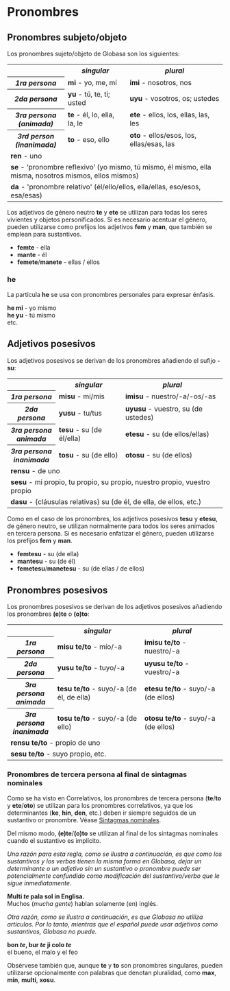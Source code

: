 <h1>Pronombres</h1>
<p>
</p>
<h2>Pronombres subjeto/objeto</h2>
<p>Los pronombres sujeto/objeto de Globasa son los siguientes:</p>
<table style="width:100%">
	<tbody>
		<tr>
			<td></td>
			<th><b><i>singular</i></b></th>
			<th><b><i>plural</i></b></th>
		</tr>
		<tr>
			<th><b><i>1ra persona</i></b></th>
			<td><b>mi</b> - yo, me, mí</td>
			<td><b>imi</b> - nosotros, nos</td>
		</tr>
		<tr>
			<th><b><i>2da persona</i></b></th>
			<td><b>yu</b> - tú, te, ti; usted</td>
			<td><b>uyu</b> - vosotros, os; ustedes</td>
		</tr>
		<tr>
			<th><b><i>3ra persona<br />(animada)</i></b></th>
			<td><b>te</b> - él, lo, ella, la, le</td>
			<td><b>ete</b> - ellos, los, ellas, las, les</td>
		</tr>
		<tr>
			<th><b><i>3rd person<br />(inanimada)</i></b></th>
			<td><b>to</b> - eso, ello</td>
			<td><b>oto</b> - ellos/esos, los, ellas/esas, las</td>
		</tr>
		<tr>
			<td colspan="3"><b>ren</b> - uno</td>
		</tr>
		<tr>
			<td colspan="3"><b>se</b> - ‘pronombre reflexivo’ (yo mismo, tú mismo, él mismo, ella misma, nosotros
				mismos, ellos mismos) </td>
		</tr>
		<tr>
			<td colspan="3"><b>da</b> - 'pronombre relativo' (él/ello/ellos, ella/ellas, eso/esos, esa/esas)</td>
		</tr>
	</tbody>
</table>
<p>Los adjetivos de género neutro <strong>te</strong> y <strong>ete</strong> se utilizan para todas los seres vivientes
	y objetos personificados. Si es necesario acentuar el género, pueden utilizarse como prefijos los adjetivos
	<strong>fem</strong> y <strong>man</strong>, que también se emplean para sustantivos.</p>
<ul>
	<li><strong>femte</strong> - ella</li>
	<li><strong>mante</strong> - él</li>
	<li><strong>femete</strong>/<strong>manete</strong> - ellas / ellos</li>
</ul>
<h3>he</h3>
<p>La partícula <strong>he</strong> se usa con pronombres personales para expresar énfasis.</p>
<p><strong>he mi</strong> - yo mismo<br />
	<strong>he yu</strong> - tú mismo<br /> etc.
</p>
<h2>Adjetivos posesivos <span id="suyali_sifalexi"></span></h2>
<p>Los adjetivos posesivos se derivan de los pronombres añadiendo el sufijo <strong>-su</strong>:</p>
<table style="width:100%">
	<tbody>
		<tr>
			<td></td>
			<th><b><i>singular</i></b></th>
			<th><b><i>plural</i></b></th>
		</tr>
		<tr>
			<th><b><i>1ra persona</i></b></th>
			<td><b>misu</b> - mi/mis</td>
			<td><b>imisu</b> - nuestro/-a/-os/-as</td>
		</tr>
		<tr>
			<th><b><i>2da persona</i></b></th>
			<td><b>yusu</b> - tu/tus</td>
			<td><b>uyusu</b> - vuestro, su (de ustedes)</td>
		</tr>
		<tr>
			<th><b><i>3ra persona<br />animada</i></b></th>
			<td><b>tesu</b> - su (de él/ella)</td>
			<td><b>etesu</b> - su (de ellos/ellas)</td>
		</tr>
		<tr>
			<th><b><i>3ra persona<br />inanimada</i></b></th>
			<td><b>tosu</b> - su (de ello)</td>
			<td><b>otosu</b> - su (de ellos)</td>
		</tr>
		<tr>
			<td colspan="3"><b>rensu</b> - de uno</td>
		</tr>
		<tr>
			<td colspan="3"><b>sesu</b> - mi propio, tu propio, su propio, nuestro propio, vuestro propio </td>
		</tr>
		<tr>
			<td colspan="3"><b>dasu</b> - (cláusulas relativas) su (de él, de ella, de ellos, etc.) </td>
		</tr>
	</tbody>
</table>
<p>Como en el caso de los pronombres, los adjetivos posesivos <strong>tesu</strong> y <strong>etesu</strong>, de género
	neutro, se utilizan normalmente para todos los seres animados en tercera persona. Si es necesario enfatizar el
	género, pueden utilizarse los prefijos <strong>fem</strong> y <strong>man</strong>.</p>
<ul>
	<li><strong>femtesu</strong> - su (de ella)</li>
	<li><strong>mantesu</strong> - su (de él)</li>
	<li><strong>femetesu</strong>/<strong>manetesu</strong> - su (de ellas / de ellos)</li>
</ul>
<h2>Pronombres posesivos</h2>
<p>Los pronombres posesivos se derivan de los adjetivos posesivos añadiendo los pronombres <strong>(e)te</strong> o
	<strong>(o)to</strong>:</p>
<table style="width:100%">
	<tbody>
		<tr>
			<td></td>
			<th><b><i>singular</i></b></th>
			<th><b><i>plural</i></b></th>
		</tr>
		<tr>
			<th><b><i>1ra persona</i></b></th>
			<td><b>misu te/to</b> - mío/-a</td>
			<td><b>imisu te/to</b> - nuestro/-a</td>
		</tr>
		<tr>
			<th><b><i>2da persona</i></b></th>
			<td><b>yusu te/to</b> - tuyo/-a</td>
			<td><b>uyusu te/to</b> - vuestro/-a</td>
		</tr>
		<tr>
			<th><b><i>3ra persona<br />animada</i></b></th>
			<td><b>tesu te/to</b> - suyo/-a (de él, de ella)</td>
			<td><b>etesu te/to</b> - suyo/-a (de ellos)</td>
		</tr>
		<tr>
			<th><b><i>3ra persona<br />inanimada</i></b></th>
			<td><b>tosu te/to</b> - suyo/-a (de ello)</td>
			<td><b>otosu te/to</b> - suyo/-a (de ellos)</td>
		</tr>
		<tr>
			<td colspan="3"><b>rensu te/to</b> - propio de uno</td>
		</tr>
		<tr>
			<td colspan="3"><b>sesu te/to</b> - suyo propio, etc. </td>
		</tr>
	</tbody>
</table>
<h3>Pronombres de tercera persona al final de sintagmas nominales</h3>
<p>Como se ha visto en Correlativos, los pronombres de tercera persona (<strong>te</strong>/<strong>to</strong> y
	<strong>ete</strong>/<strong>oto</strong>) se utilizan para los pronombres correlativos, ya que los determinantes
	(<strong>ke</strong>, <strong>hin</strong>, <strong>den</strong>, etc.) deben ir siempre seguidos de un sustantivo
	or pronombre. Véase <a href="./jumlemonli-estrutur.html#pornamelexi_in_namelexili_jumlemon">Sintagmas nominales</a>.
</p>
<p>Del mismo modo, <strong>(e)te</strong>/<strong>(o)to</strong> se utilizan al final de los sintagmas nominales cuando
	el sustantivo es implícito. </p>
<p><em>Una razón para esta regla, como se ilustra a continuación, es que como los sustantivos y los verbos tienen la
		misma forma en Globasa, dejar un determinante o un adjetivo sin un sustantivo o pronombre puede ser
		potencialmente confundido como modificación del sustantivo/verbo que le sigue inmediatamente.</em></p>
<p><strong>Multi <em>te</em> pala sol in Englisa.</strong><br /> Muchos (<em>mucha gente</em>) hablan solamente (en)
	inglés.</p>
<p><em>Otra razón, como se ilustra a continuación, es que Globasa no utiliza artículos. Por lo tanto, mientras que el
		español puede usar adjetivos como sustantivos, Globasa no puede.</em></p>
<p><strong>bon <em>te</em>, bur <em>te</em> ji colo <em>te</em></strong><br /> el bueno, el malo y el feo</p>
<p>Obsérvese también que, aunque <strong>te</strong> y <strong>to</strong> son pronombres singulares, pueden utilizarse
	opcionalmente con palabras que denotan pluralidad, como <strong>max</strong>, <strong>min</strong>,
	<strong>multi</strong>, <strong>xosu</strong>. </p>
<p></p>
